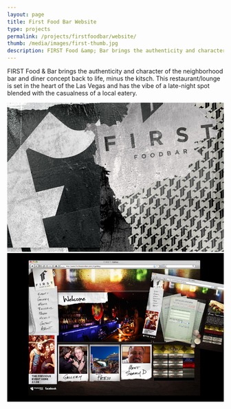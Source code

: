 ```yaml
---
layout: page
title: First Food Bar Website
type: projects
permalink: /projects/firstfoodbar/website/
thumb: /media/images/first-thumb.jpg
description: FIRST Food &amp; Bar brings the authenticity and character of the neighborhood bar and diner concept back to life, minus the kitsch. This restaurant/lounge is set in the heart of the Las Vegas and has the vibe of a late-night spot blended with the casualness of a local eatery.
---
```


FIRST Food &amp; Bar brings the authenticity and character of the neighborhood bar and diner concept back to life, minus the kitsch. This restaurant/lounge is set in the heart of the Las Vegas and has the vibe of a late-night spot blended with the casualness of a local eatery.

![](/media/images/first1.jpg)
![](/media/images/first2.jpg)